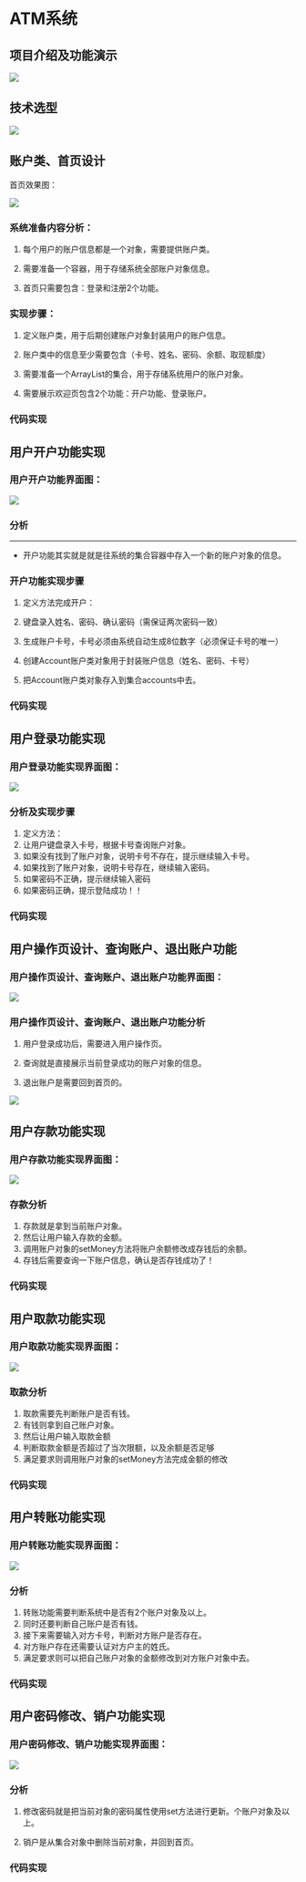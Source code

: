 # ATM系统

## 项目介绍及功能演示

![](https://cdn.jsdelivr.net/gh/KK-0613/KK-Image/20220901155924.png)

## 技术选型

![](https://cdn.jsdelivr.net/gh/KK-0613/KK-Image/20220901155608.png)

## 账户类、首页设计

首页效果图：

![](https://cdn.jsdelivr.net/gh/KK-0613/KK-Image/20220901160333.png)

### **系统准备内容分析：**

1. 每个用户的账户信息都是一个对象，需要提供账户类。

2. 需要准备一个容器，用于存储系统全部账户对象信息。

3. 首页只需要包含：登录和注册2个功能。

### **实现步骤：**

1. 定义账户类，用于后期创建账户对象封装用户的账户信息。

2. 账户类中的信息至少需要包含（卡号、姓名、密码、余额、取现额度）

3. 需要准备一个ArrayList的集合，用于存储系统用户的账户对象。

4. 需要展示欢迎页包含2个功能：开户功能、登录账户。

### 代码实现



## 用户开户功能实现

### 用户开户功能界面图：

![](https://cdn.jsdelivr.net/gh/KK-0613/KK-Image/20220901160822.png)

### 分析

****

- 开户功能其实就是就是往系统的集合容器中存入一个新的账户对象的信息。

### **开户功能实现步骤**

1. 定义方法完成开户：

2. 键盘录入姓名、密码、确认密码（需保证两次密码一致）

3. 生成账户卡号，卡号必须由系统自动生成8位数字（必须保证卡号的唯一）

4. 创建Account账户类对象用于封装账户信息（姓名、密码、卡号）

5. 把Account账户类对象存入到集合accounts中去。

### 代码实现



## 用户登录功能实现

### 用户登录功能实现界面图：

![](https://cdn.jsdelivr.net/gh/KK-0613/KK-Image/20220901161151.png)

### 分析及实现步骤

1. 定义方法：
2. 让用户键盘录入卡号，根据卡号查询账户对象。
3. 如果没有找到了账户对象，说明卡号不存在，提示继续输入卡号。
4. 如果找到了账户对象，说明卡号存在，继续输入密码。
5. 如果密码不正确，提示继续输入密码
6. 如果密码正确，提示登陆成功！！

### 代码实现





## **用户操作页设计、查询账户、退出账户功能**

### **用户操作页设计、查询账户、退出账户功能界面图：**

![](https://cdn.jsdelivr.net/gh/KK-0613/KK-Image/20220901161429.png)

### **用户操作页设计、查询账户、退出账户功能分析**

1. 用户登录成功后，需要进入用户操作页。

2. 查询就是直接展示当前登录成功的账户对象的信息。

3. 退出账户是需要回到首页的。

![](https://cdn.jsdelivr.net/gh/KK-0613/KK-Image/20220901161703.png)

## **用户存款功能实现**

### **用户存款功能实现界面图：**

![](https://cdn.jsdelivr.net/gh/KK-0613/KK-Image/20220901161827.png)

### **存款分析**

1. 存款就是拿到当前账户对象。
2. 然后让用户输入存款的金额。
3. 调用账户对象的setMoney方法将账户余额修改成存钱后的余额。
4. 存钱后需要查询一下账户信息，确认是否存钱成功了！

### 代码实现





## **用户取款功能实现**

### **用户取款功能实现界面图：**

![](https://cdn.jsdelivr.net/gh/KK-0613/KK-Image/20220901162055.png)

### **取款分析**

1. 取款需要先判断账户是否有钱。
2. 有钱则拿到自己账户对象。
3. 然后让用户输入取款金额
4. 判断取款金额是否超过了当次限额，以及余额是否足够
5. 满足要求则调用账户对象的setMoney方法完成金额的修改

  ### 代码实现







## **用户转账功能实现**

### **用户转账功能实现界面图：**

![](https://cdn.jsdelivr.net/gh/KK-0613/KK-Image/20220901162239.png)

### **分析**

1. 转账功能需要判断系统中是否有2个账户对象及以上。
2. 同时还要判断自己账户是否有钱。
3. 接下来需要输入对方卡号，判断对方账户是否存在。
4. 对方账户存在还需要认证对方户主的姓氏。
5. 满足要求则可以把自己账户对象的金额修改到对方账户对象中去。

### 代码实现





## **用户密码修改、销户功能实现**

### **用户密码修改、销户功能实现界面图：**

![](https://cdn.jsdelivr.net/gh/KK-0613/KK-Image/20220901162449.png)

### **分析**

1. 修改密码就是把当前对象的密码属性使用set方法进行更新。个账户对象及以上。

2. 销户是从集合对象中删除当前对象，并回到首页。



### 代码实现

